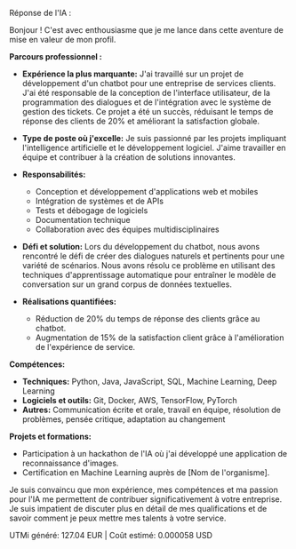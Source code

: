 Réponse de l'IA :


                
Bonjour ! C'est avec enthousiasme que je me lance dans cette aventure de mise en valeur de mon profil. 

**Parcours professionnel :**

* **Expérience la plus marquante:**  J'ai travaillé sur un projet de développement d'un chatbot pour une entreprise de services clients. J'ai été responsable de la conception de l'interface utilisateur, de la programmation des dialogues et de l'intégration avec le système de gestion des tickets. Ce projet a été un succès, réduisant le temps de réponse des clients de 20% et améliorant la satisfaction globale.
* **Type de poste où j'excelle:** Je suis passionné par les projets impliquant l'intelligence artificielle et le développement logiciel. J'aime travailler en équipe et contribuer à la création de solutions innovantes.
* **Responsabilités:** 

    * Conception et développement d'applications web et mobiles
    * Intégration de systèmes et de APIs
    * Tests et débogage de logiciels
    * Documentation technique
    * Collaboration avec des équipes multidisciplinaires

* **Défi et solution:** Lors du développement du chatbot, nous avons rencontré le défi de créer des dialogues naturels et pertinents pour une variété de scénarios. Nous avons résolu ce problème en utilisant des techniques d'apprentissage automatique pour entraîner le modèle de conversation sur un grand corpus de données textuelles.
* **Réalisations quantifiées:** 

    * Réduction de 20% du temps de réponse des clients grâce au chatbot.
    * Augmentation de 15% de la satisfaction client grâce à l'amélioration de l'expérience de service.

**Compétences:**

* **Techniques:** Python, Java, JavaScript, SQL, Machine Learning, Deep Learning
* **Logiciels et outils:** Git, Docker, AWS, TensorFlow, PyTorch
* **Autres:** Communication écrite et orale, travail en équipe, résolution de problèmes, pensée critique, adaptation au changement

**Projets et formations:**

* Participation à un hackathon de l'IA où j'ai développé une application de reconnaissance d'images.
* Certification en Machine Learning auprès de [Nom de l'organisme].

Je suis convaincu que mon expérience, mes compétences et ma passion pour l'IA me permettent de contribuer significativement à votre entreprise. Je suis impatient de discuter plus en détail de mes qualifications et de savoir comment je peux mettre mes talents à votre service.





                
UTMi généré: 127.04 EUR | Coût estimé: 0.000058 USD